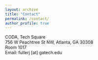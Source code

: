 ```yaml
---
layout: archive
title: "Contact"
permalink: /contact/
author_profile: true
---
```

CODA, Tech Square<br>
756 W Peachtree St NW, Atlanta, GA 30308<br>
Room 1017<br>
Email: fullerj [at] gatech.edu


